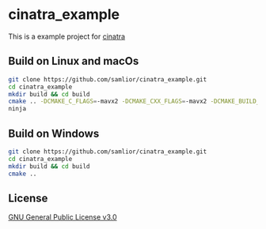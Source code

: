 # cinatra_example

This is a example project for [cinatra](https://github.com/qicosmos/cinatra)

## Build on Linux and macOs

```sh
git clone https://github.com/samlior/cinatra_example.git
cd cinatra_example
mkdir build && cd build
cmake .. -DCMAKE_C_FLAGS=-mavx2 -DCMAKE_CXX_FLAGS=-mavx2 -DCMAKE_BUILD_TYPE=Release -G Ninja
ninja
```

## Build on Windows

```sh
git clone https://github.com/samlior/cinatra_example.git
cd cinatra_example
mkdir build && cd build
cmake ..
```

## License

[GNU General Public License v3.0](https://www.gnu.org/licenses/gpl-3.0.en.html)
